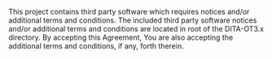 This project contains third party software which requires notices and/or additional terms and conditions. The included third party software notices and/or additional terms and conditions are located in root of the DITA-OT3.x directory. By accepting this Agreement, You are also accepting the additional terms and conditions, if any, forth therein.
